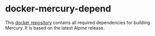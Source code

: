 # docker-mercury-depend

This [docker repository](https://hub.docker.com/r/sebgod/mercury-depend/) contains all required dependencies for building Mercury.
It is based on the latest Alpine release.
